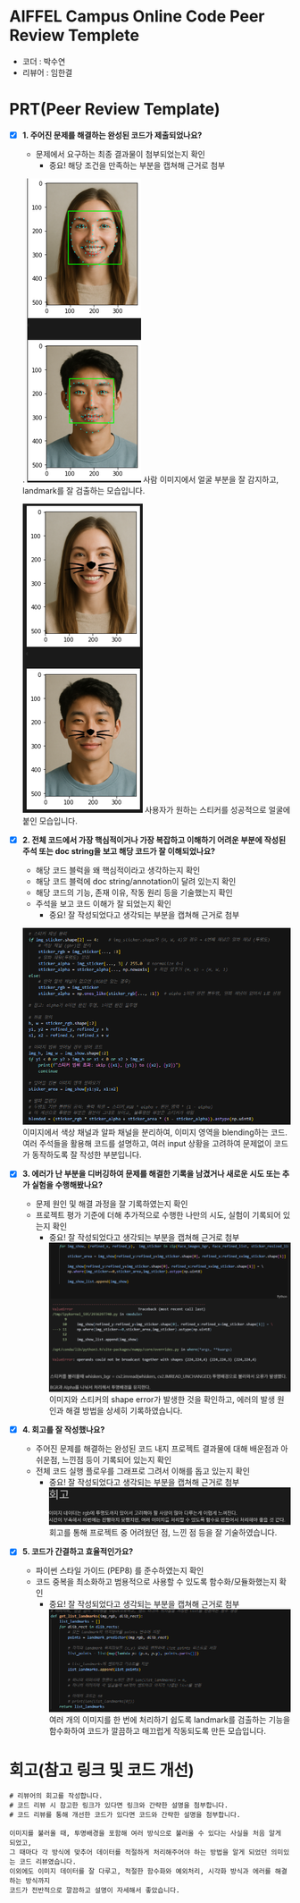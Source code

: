 # AIFFEL Campus Online Code Peer Review Templete
- 코더 : 박수연
- 리뷰어 : 임한결


# PRT(Peer Review Template)
- [x]  **1. 주어진 문제를 해결하는 완성된 코드가 제출되었나요?**
    - 문제에서 요구하는 최종 결과물이 첨부되었는지 확인
        - 중요! 해당 조건을 만족하는 부분을 캡쳐해 근거로 첨부

    .
    ![](images/landmarks.png)
    사람 이미지에서 얼굴 부분을 잘 감지하고, landmark를 잘 검출하는 모습입니다.

    ![](images/result.png)
    사용자가 원하는 스티커를 성공적으로 얼굴에 붙인 모습입니다.
    
- [x]  **2. 전체 코드에서 가장 핵심적이거나 가장 복잡하고 이해하기 어려운 부분에 작성된 
주석 또는 doc string을 보고 해당 코드가 잘 이해되었나요?**
    - 해당 코드 블럭을 왜 핵심적이라고 생각하는지 확인
    - 해당 코드 블럭에 doc string/annotation이 달려 있는지 확인
    - 해당 코드의 기능, 존재 이유, 작동 원리 등을 기술했는지 확인
    - 주석을 보고 코드 이해가 잘 되었는지 확인
        - 중요! 잘 작성되었다고 생각되는 부분을 캡쳐해 근거로 첨부
    
    ![](images/core_code2.png)
    이미지에서 색상 채널과 알파 채널을 분리하여, 이미지 영역을 blending하는 코드.
    여러 주석들을 활용해 코드를 설명하고, 여러 input 상황을 고려하여 
    문제없이 코드가 동작하도록 잘 작성한 부분입니다. 
    
        
- [x]  **3. 에러가 난 부분을 디버깅하여 문제를 해결한 기록을 남겼거나
새로운 시도 또는 추가 실험을 수행해봤나요?**
    - 문제 원인 및 해결 과정을 잘 기록하였는지 확인
    - 프로젝트 평가 기준에 더해 추가적으로 수행한 나만의 시도, 
    실험이 기록되어 있는지 확인
        - 중요! 잘 작성되었다고 생각되는 부분을 캡쳐해 근거로 첨부
    ![](images/error.png)
    이미지와 스티커의 shape error가 발생한 것을 확인하고, 에러의 발생 원인과 해결 방법을 상세히 기록하였습니다.
        
- [x]  **4. 회고를 잘 작성했나요?**
    - 주어진 문제를 해결하는 완성된 코드 내지 프로젝트 결과물에 대해
    배운점과 아쉬운점, 느낀점 등이 기록되어 있는지 확인
    - 전체 코드 실행 플로우를 그래프로 그려서 이해를 돕고 있는지 확인
        - 중요! 잘 작성되었다고 생각되는 부분을 캡쳐해 근거로 첨부
    ![](images/remind.png)
    회고를 통해 프로젝트 중 어려웠던 점, 느낀 점 등을 잘 기술하였습니다.
        
- [x]  **5. 코드가 간결하고 효율적인가요?**
    - 파이썬 스타일 가이드 (PEP8) 를 준수하였는지 확인
    - 코드 중복을 최소화하고 범용적으로 사용할 수 있도록 함수화/모듈화했는지 확인
        - 중요! 잘 작성되었다고 생각되는 부분을 캡쳐해 근거로 첨부
    ![](images/core_code1.png)
    여러 개의 이미지를 한 번에 처리하기 쉽도록 landmark를 검출하는 기능을 함수화하여
    코드가 깔끔하고 매끄럽게 작동되도록 만든 모습입니다.

# 회고(참고 링크 및 코드 개선)
```
# 리뷰어의 회고를 작성합니다.
# 코드 리뷰 시 참고한 링크가 있다면 링크와 간략한 설명을 첨부합니다.
# 코드 리뷰를 통해 개선한 코드가 있다면 코드와 간략한 설명을 첨부합니다.

이미지를 불러올 때, 투명배경을 포함해 여러 방식으로 불러올 수 있다는 사실을 처음 알게 되었고,
그 때마다 각 방식에 맞추어 데이터를 적절하게 처리해주어야 하는 방법을 알게 되었던 의미있는 코드 리뷰였습니다.
이외에도 이미지 데이터를 잘 다루고, 적절한 함수화와 예외처리, 시각화 방식과 에러를 해결하는 방식까지
코드가 전반적으로 깔끔하고 설명이 자세해서 좋았습니다. 

```

